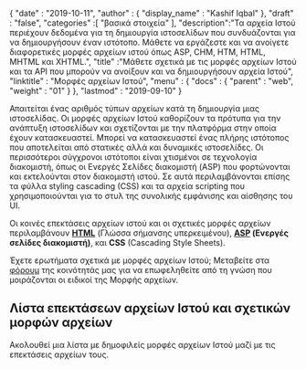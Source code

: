 {
  "date" : "2019-10-11",
  "author" : {
    "display_name" : "Kashif Iqbal"
},
  "draft" : "false",
  "categories" :[ "βασικά στοιχεία" ],
  "description":"Τα αρχεία Ιστού περιέχουν δεδομένα για τη δημιουργία ιστοσελίδων που συνδυάζονται για να δημιουργήσουν έναν ιστότοπο. Μάθετε να εργάζεστε και να ανοίγετε διαφορετικές μορφές αρχείων ιστού όπως ASP, CHM, HTM, HTML, MHTML και XHTML.",
  "title" :"Μάθετε σχετικά με τις μορφές αρχείων Ιστού και τα API που μπορούν να ανοίξουν και να δημιουργήσουν αρχεία Ιστού",
  "linktitle" : "Μορφές αρχείων Ιστού",
  "menu" : {
    "docs" : {
      "parent" : "web",
      "weight" : "01"
}
},
  "lastmod" : "2019-09-10"
}

Απαιτείται ένας αριθμός τύπων αρχείων κατά τη δημιουργία μιας ιστοσελίδας. Οι μορφές αρχείων Ιστού καθορίζουν τα πρότυπα για την ανάπτυξη ιστοσελίδων και σχετίζονται με την πλατφόρμα στην οποία έχουν κατασκευαστεί. Μπορεί να κατασκευαστεί ένας πλήρης ιστότοπος που αποτελείται από στατικές αλλά και δυναμικές ιστοσελίδες. Οι περισσότεροι σύγχρονοι ιστότοποι είναι χτισμένοι σε τεχνολογία διακομιστή, όπως οι Ενεργές Σελίδες διακομιστή (ASP) που φορτώνονται και εκτελούνται στον διακομιστή ιστού. Σε αυτά περιλαμβάνονται επίσης τα φύλλα styling cascading (CSS) και τα αρχεία scripting που χρησιμοποιούνται για το στυλ της συνολικής εμφάνισης και αίσθησης του UI.

Οι κοινές επεκτάσεις αρχείων ιστού και οι σχετικές μορφές αρχείων περιλαμβάνουν **[HTML](/el/web/html/)** (Γλώσσα σήμανσης υπερκειμένου), **[ASP](/el/web/asp/) (Ενεργές σελίδες διακομιστή)**, και **CSS** (Cascading Style Sheets).

Έχετε ερωτήματα σχετικά με μορφές αρχείων Ιστού; Μεταβείτε στα [φόρουμ](https://forum.fileformat.com/c/web/13) της κοινότητάς μας για να επωφεληθείτε από τη γνώση που μοιράζονται οι ειδικοί της Μορφής αρχείων.

## Λίστα επεκτάσεων αρχείων Ιστού και σχετικών μορφών αρχείων

Ακολουθεί μια λίστα με δημοφιλείς μορφές αρχείων Ιστού μαζί με τις επεκτάσεις αρχείων τους.

